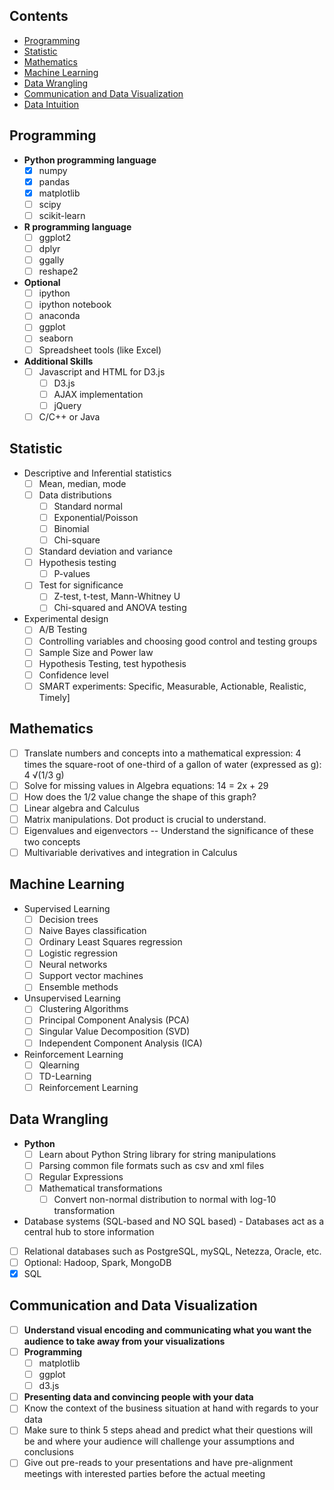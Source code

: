 ## Contents
- [Programming](#programming)
- [Statistic](#statistic)
- [Mathematics](#mathematics)
- [Machine Learning](#machine-learning)
- [Data Wrangling](#data-wrangling)
- [Communication and Data Visualization](#communication-and-data-visualization)
- [Data Intuition](#data-intuition)

## Programming
- **Python programming language**
  - [x] numpy
  - [x] pandas
  - [x] matplotlib
  - [ ] scipy
  - [ ] scikit-learn
- **R programming language**
  - [ ] ggplot2
  - [ ] dplyr
  - [ ] ggally
  - [ ] reshape2
- **Optional**
    - [ ] ipython
    - [ ] ipython notebook
    - [ ] anaconda
    - [ ] ggplot
    - [ ] seaborn
  - [ ] Spreadsheet tools (like Excel)
- **Additional Skills**
  - [ ] Javascript and HTML for D3.js
    - [ ] D3.js
    - [ ] AJAX implementation
    - [ ] jQuery
  - [ ] C/C++ or Java

## Statistic
- Descriptive and Inferential statistics
  - [ ] Mean, median, mode
  - [ ] Data distributions
    - [ ] Standard normal
    - [ ] Exponential/Poisson
    - [ ] Binomial
    - [ ] Chi-square
  - [ ] Standard deviation and variance
  - [ ] Hypothesis testing
    - [ ] P-values
  - [ ] Test for significance
    - [ ] Z-test, t-test, Mann-Whitney U
    - [ ] Chi-squared and ANOVA testing
- Experimental design
  - [ ] A/B Testing
  - [ ] Controlling variables and choosing good control and testing groups
  - [ ] Sample Size and Power law
  - [ ] Hypothesis Testing, test hypothesis
  - [ ] Confidence level
  - [ ] SMART experiments: Specific, Measurable, Actionable, Realistic, Timely]

## Mathematics
- [ ] Translate numbers and concepts into a mathematical expression: 4 times the square-root of one-third of a gallon of water (expressed as g): 4 √(1/3 g)
- [ ] Solve for missing values in Algebra equations: 14 = 2x + 29
- [ ] How does the 1/2 value change the shape of this graph?
- [ ] Linear algebra and Calculus
- [ ] Matrix manipulations. Dot product is crucial to understand.
- [ ] Eigenvalues and eigenvectors -- Understand the significance of these two concepts
- [ ] Multivariable derivatives and integration in Calculus

## Machine Learning
- Supervised Learning
  - [ ] Decision trees
  - [ ] Naive Bayes classification
  - [ ] Ordinary Least Squares regression
  - [ ] Logistic regression
  - [ ] Neural networks
  - [ ] Support vector machines
  - [ ] Ensemble methods
- Unsupervised Learning
  - [ ] Clustering Algorithms
  - [ ] Principal Component Analysis (PCA)
  - [ ] Singular Value Decomposition (SVD)
  - [ ] Independent Component Analysis (ICA)
- Reinforcement Learning
    - [ ] Qlearning
    - [ ] TD-Learning
    - [ ] Reinforcement Learning

## Data Wrangling
- **Python**
  - [ ] Learn about Python String library for string manipulations
  - [ ] Parsing common file formats such as csv and xml files
  - [ ] Regular Expressions
  - [ ] Mathematical transformations
    - [ ] Convert non-normal distribution to normal with log-10 transformation
- Database systems (SQL-based and NO SQL based) - Databases act as a central hub to store information
 - [ ] Relational databases such as PostgreSQL, mySQL, Netezza, Oracle, etc.
 - [ ] Optional: Hadoop, Spark, MongoDB
- [x] SQL

## Communication and Data Visualization
- [ ] **Understand visual encoding and communicating what you want the audience to take away from your visualizations**
- [ ] **Programming**
  - [ ] matplotlib
  - [ ] ggplot
  - [ ] d3.js
- [ ]  **Presenting data and convincing people with your data**
  - [ ] Know the context of the business situation at hand with regards to your data
  - [ ] Make sure to think 5 steps ahead and predict what their questions will be and where your audience will challenge your assumptions and conclusions
  - [ ] Give out pre-reads to your presentations and have pre-alignment meetings with interested parties before the actual meeting
